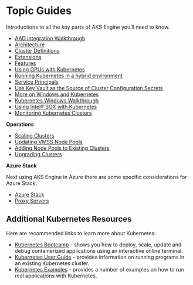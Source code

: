 # Topic Guides

Introductions to all the key parts of AKS Engine you’ll need to know.

- [AAD integration Walkthrough](aad.md)
- [Architecture](architecture.md)
- [Cluster Definitions](clusterdefinitions.md)
- [Extensions](extensions.md)
- [Features](features.md)
- [Using GPUs with Kubernetes](gpu.md)
- [Running Kubernetes in a hybrid environment](hybrid-environment.md)
- [Service Principals](service-principals.md)
- [Use Key Vault as the Source of Cluster Configuration Secrets](keyvault-secrets.md)
- [More on Windows and Kubernetes](windows-and-kubernetes.md)
- [Kubernetes Windows Walkthrough](windows.md)
- [Using Intel&reg; SGX with Kubernetes](sgx.md)
- [Monitoring Kubernetes Clusters](monitoring.md)

**Operations**

- [Scaling Clusters](scale.md)
- [Updating VMSS Node Pools](update.md)
- [Adding Node Pools to Existing Clusters](addpool.md)
- [Upgrading Clusters](upgrade.md)

**Azure Stack**

Next using AKS Engine in Azure there are some specific considerations for Azure Stack:

- [Azure Stack](azure-stack.md)
- [Proxy Servers](proxy-servers.md)

## Additional Kubernetes Resources

Here are recommended links to learn more about Kubernetes:

- [Kubernetes Bootcamp](https://kubernetesbootcamp.github.io/kubernetes-bootcamp/index.html) - shows you how to deploy, scale, update and debug containerized applications using an interactive online terminal.
- [Kubernetes User Guide](http://kubernetes.io/docs/user-guide/) - provides information on running programs in an existing Kubernetes cluster.
- [Kubernetes Examples](https://github.com/kubernetes/examples) - provides a number of examples on how to run real applications with Kubernetes.

